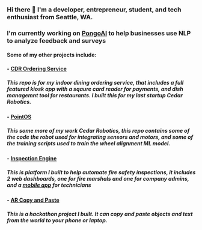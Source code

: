 ### Hi there 👋  I'm a developer, entrepreneur, student, and tech enthusiast from Seattle, WA.

### I'm currently working on <a href="https://pongoai.com">PongoAI</a> to help businesses use NLP to analyze feedback and surveys

#### Some of my other projects include: 

#### - <a href="https://github.com/calebjohn24/cdr_ordering_service">CDR Ordering Service<a>
##### This repo is for my indoor dining ordering service, that includes a full featured kiosk app with a sqaure card reader for payments, and dish managemnt tool for restaurants. I built this for my last startup Cedar Robotics.

#### - <a href="https://github.com/calebjohn24/PointOS">PointOS</a>
##### This some more of my work Cedar Robotics, this repo contains some of the code the robot used for integrating sensors and motors, and some of the training scripts used to train the wheel alignment ML model.

#### - <a href="https://github.com/calebjohn24/compliancy_app_public">Inspection Engine</a>
##### This is platform I built to help automate fire safety inspections, it includes 2 web dashboards, one for fire marshals and one for company admins, and a <a href="https://github.com/calebjohn24/compliancy_app_mobile">mobile app</a> for technicians

#### - <a href="https://github.com/calebjohn24/AR_Copy_Paste">AR Copy and Paste</a>
##### This is a hackathon project I built. It can copy and paste objects and text from the world to your phone or laptop.



